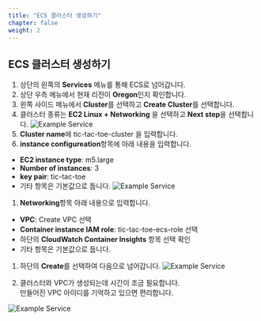 ```yaml
---
title: "ECS 클러스터 생성하기"
chapter: false
weight: 2
---
```


## ECS 클러스터 생성하기

1. 상단의 왼쪽의 **Services** 메뉴를 통해 ECS로 넘어갑니다.
1. 상단 우측 메뉴에서 현재 리전이 **Oregon**인지 확인합니다.
1. 왼쪽 사이드 메뉴에서 **Cluster**를 선택하고 **Create Cluster**를 선택합니다.
1. 클러스터 종류는 **EC2 Linux + Networking** 을 선택하고 **Next step**을 선택합니다.
![Example Service](/images/tic-tac-toe/cluster-build-1.png)
1. **Cluster name**에 tic-tac-toe-cluster 을 입력합니다.
1. **instance configureation**항목에 아래 내용을 입력합니다.
 * **EC2 instance type**: m5.large
 * **Number of instances**: 3
 * **key pair**: tic-tac-toe 
 * 기타 항목은 기본값으로 둡니다.
![Example Service](/images/tic-tac-toe/cluster-build-2.png)

1. **Networking**항목 아래 내용으로 입력합니다.
 * **VPC**: Create VPC 선택
 * **Container instance IAM role**: tic-tac-toe-ecs-role 선택
 * 하단의 **CloudWatch Container Insights** 항목 선택 확인
 * 기타 항목은 기본값으로 둡니다.
1. 하단의 **Create**를 선택하여 다음으로 넘어갑니다.
![Example Service](/images/tic-tac-toe/cluster-build-3.png)

1. 클러스터와 VPC가 생성되는데 시간이 조금 필요합니다.<br>
만들어진 VPC 아이디를 기억하고 있으면 편리합니다.

![Example Service](/images/tic-tac-toe/cluster-build-4.png)
